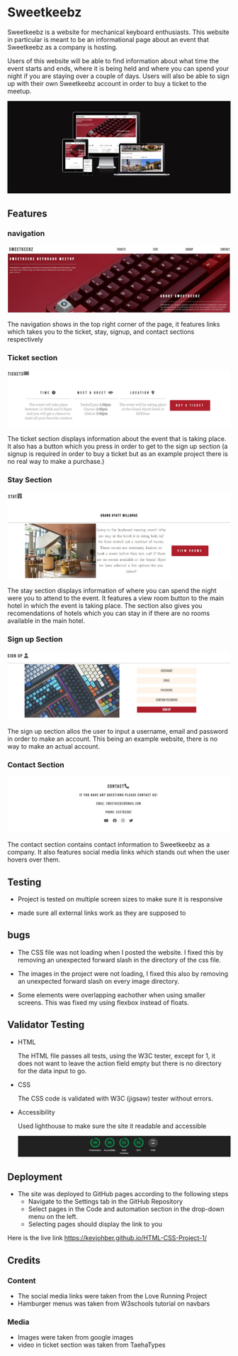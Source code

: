 # Sweetkeebz

Sweetkeebz is a website for mechanical keyboard enthusiasts. This website in particular is meant to be an informational page about an event that Sweetkeebz as a company is hosting. 

Users of this website will be able to find information about what time the event starts and ends, where it is being held and where you can spend your night if you are staying over a couple of days. Users will also be able to sign up with their own Sweetkeebz account in order to buy a ticket to the meetup.

<img src="assets/images/am-i-responsive.jpg">

## Features

### navigation

<img src="assets/images/navigation.jpg">

The navigation shows in the top right corner of the page, it features links which takes you to the ticket, stay, signup, and contact sections respectively

### Ticket section

<img src="assets/images/ticket-section.jpg">

The ticket section displays information about the event that is taking place. It also has a button which you press in order to get to the sign up section (a signup is required in order to buy a ticket but as an example project there is no real way to make a purchase.)

### Stay Section

<img src="assets/images/stay-section.jpg">

The stay section displays information of where you can spend the night were you to attend to the event. It features a view room button to the main hotel in which the event is taking place. The section also gives you recomendations of hotels which you can stay in if there are no rooms available in the main hotel. 

### Sign up Section

<img src="assets/images/sign-up-section.jpg">

The sign up section allos the user to input a username, email and password in order to make an account. This being an example website, there is no way to make an actual account. 

### Contact Section

<img src="assets/images/contact-section.jpg">

The contact section contains contact information to Sweetkeebz as a company. It also features social media links which stands out when the user hovers over them. 

## Testing

* Project is tested on multiple screen sizes to make sure it is responsive

* made sure all external links work as they are supposed to

## bugs

* The CSS file was not loading when I posted the website. I fixed this by removing an unexpected forward slash in the directory of the css file.

* The images in the project were not loading, I fixed this also by removing an unexpected forward slash on every image directory.

* Some elements were overlapping eachother when using smaller screens. This was fixed my using flexbox instead of floats.


## Validator Testing

* HTML 

    The HTML file passes all tests, using the W3C tester, except for 1, it does not want to leave the action field empty but there is no directory for the data input to go.

* CSS 

    The CSS code is validated with W3C (jigsaw) tester without errors.

* Accessibility

    Used lighthouse to make sure the site it readable and accessible

    <img src="assets/images/Accessability.jpg">

## Deployment

* The site was deployed to GitHub pages according to the following steps 
    * Navigate to the Settings tab in the GitHub Repository
    * Select pages in the Code and automation section in the drop-down menu on the left.
    * Selecting pages should display the link to you

Here is the live link https://kevjohber.github.io/HTML-CSS-Project-1/

## Credits

### Content
* The social media links were taken from the Love Running Project
* Hamburger menus was taken from W3schools tutorial on navbars

### Media
* Images were taken from google images
* video in ticket section was taken from TaehaTypes

